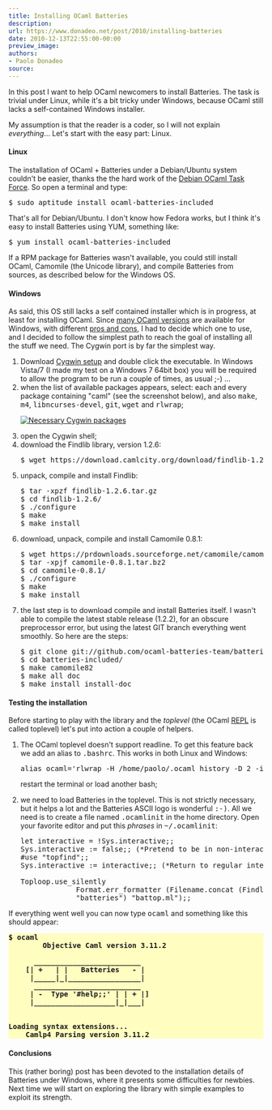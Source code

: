 ```yaml
---
title: Installing OCaml Batteries
description:
url: https://www.donadeo.net/post/2010/installing-batteries
date: 2010-12-13T22:55:00-00:00
preview_image:
authors:
- Paolo Donadeo
source:
---
```


<div>
<p class="noindent">In this post I want to help OCaml newcomers to install Batteries. The task is trivial under Linux, while it's a bit tricky under Windows, because OCaml still lacks a self-contained Windows installer.</p>

<p>My assumption is that the reader is a coder, so I will not explain <em>everything</em>&hellip; Let's start with the easy part: Linux.</p>

<h4>Linux</h4>
<p class="noindent">The installation of OCaml + Batteries under a Debian/Ubuntu system couldn't be easier, thanks the the hard work of the <a href="https://wiki.debian.org/Teams/OCamlTaskForce">Debian OCaml Task Force</a>. So open a terminal and type:</p>

<pre class="brush: bash">
$ sudo aptitude install ocaml-batteries-included
</pre>

<p>That's all for Debian/Ubuntu. I don't know how Fedora works, but I think it's easy to install Batteries using YUM, something like:</p>

<pre class="brush: bash">
$ yum install ocaml-batteries-included
</pre>

<p>If a RPM package for Batteries wasn't available, you could still install OCaml, Camomile (the Unicode library), and compile Batteries from sources, as described below for the Windows OS.</p>

<h4>Windows</h4>

<p class="noindent">As said, this OS still lacks a self contained installer which is in progress, at least for installing OCaml. Since <a href="https://caml.inria.fr/ocaml/release.en.html#id2268363">many OCaml versions</a> are available for Windows, with different <a href="https://caml.inria.fr/ocaml/portability.en.html#windows">pros and cons</a>, I had to decide which one to use, and I decided to follow the simplest path to reach the goal of installing all the stuff we need. The Cygwin port is by far the simplest way.</p>

<ol>

<li>Download <a href="https://www.cygwin.com/setup.exe">Cygwin setup</a> and double click the executable. In Windows Vista/7 (I made my test on a Windows 7 64bit box) you will be required to allow the program to be run a couple of times, as usual ;-) &hellip;</li>

<li>when the list of available packages appears, select: each and every package containing &quot;caml&quot; (see the screenshot below), and also <kbd>make</kbd>, <kbd>m4</kbd>, <kbd>libncurses-devel</kbd>, <kbd>git</kbd>, <kbd>wget</kbd> and <kbd>rlwrap</kbd>;

<br/>

<a href="https://www.donadeo.net/static/2010/12/install_cygwin.png" title="Necessary Cygwin packages" class="zoom-box-image"><img src="https://www.donadeo.net/static/2010/12/install_cygwin_small.png" class="little left" alt="Necessary Cygwin packages"/></a>
<br style="clear:both;"/>
</li>

<li>open the Cygwin shell;</li>

<li>download the Findlib library, version 1.2.6:
<pre class="brush: bash">
$ wget https://download.camlcity.org/download/findlib-1.2.6.tar.gz
</pre>
</li>

<li>unpack, compile and install Findlib:
<pre class="brush: bash">
$ tar -xpzf findlib-1.2.6.tar.gz
$ cd findlib-1.2.6/
$ ./configure
$ make
$ make install
</pre>
</li>

<li>download, unpack, compile and install Camomile 0.8.1:
<pre class="brush: bash">
$ wget https://prdownloads.sourceforge.net/camomile/camomile-0.8.1.tar.bz2
$ tar -xpjf camomile-0.8.1.tar.bz2
$ cd camomile-0.8.1/
$ ./configure
$ make
$ make install
</pre>
</li>

<li>the last step is to download compile and install Batteries itself. I wasn't able to compile the latest stable release (1.2.2), for an obscure preprocessor error, but using the latest GIT branch everything went smoothly. So here are the steps:
<pre class="brush: bash">
$ git clone git://github.com/ocaml-batteries-team/batteries-included.git
$ cd batteries-included/
$ make camomile82
$ make all doc
$ make install install-doc
</pre>
</li>
</ol>

<h4>Testing the installation</h4>

<p class="noindent">Before starting to play with the library and the <em>toplevel</em> (the OCaml <a href="https://en.wikipedia.org/wiki/Read-eval-print_loop">REPL</a> is called toplevel) let's put into action a couple of helpers.</p>

<ol>

<li>The OCaml toplevel doesn't support readline. To get this feature back we add an alias to <kbd>.bashrc</kbd>. This works in both Linux and Windows:

<pre class="brush: bash">
alias ocaml='rlwrap -H /home/paolo/.ocaml_history -D 2 -i -s 10000 ocaml'
</pre>

restart the terminal or load another bash;
</li>

<li>we need to load Batteries in the toplevel. This is not strictly necessary, but it helps a lot and the Batteries ASCII logo is wonderful <kbd>:-)</kbd>. All we need is to create a file named <kbd>.ocamlinit</kbd> in the home directory. Open your favorite editor and put this <em>phrases</em> in <kbd>~/.ocamlinit</kbd>:

<pre class="brush: ocaml">
let interactive = !Sys.interactive;;
Sys.interactive := false;; (*Pretend to be in non-interactive mode*)
#use &quot;topfind&quot;;;
Sys.interactive := interactive;; (*Return to regular interactive mode*)

Toploop.use_silently 
             Format.err_formatter (Filename.concat (Findlib.package_directory 
             &quot;batteries&quot;) &quot;battop.ml&quot;);;
</pre>
</li>
</ol>

<p>If everything went well you can now type <kbd>ocaml</kbd> and something like this should appear:</p>

<pre style="background-color: #fffdbf; font-weight: bold;">
$ ocaml
        Objective Caml version 3.11.2

      _________________________
    [| +   | |   Batteries   - |
     |_____|_|_________________|
      _________________________
     | -  Type '#help;;' | | + |]
     |___________________|_|___|


Loading syntax extensions...
	Camlp4 Parsing version 3.11.2
</pre>

<h4>Conclusions</h4>

<p class="noindent">This (rather boring) post has been devoted to the installation details of Batteries under Windows, where it presents some difficulties for newbies. Next time we will start on exploring the library with simple examples to exploit its strength.</p>
</div>
